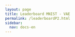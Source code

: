 ```yaml
---
layout: page
title: Leaderboard MNIST - VAE
permalink: /leaderboardP2.html
sidebar:
  nav: docs-en
---
```

